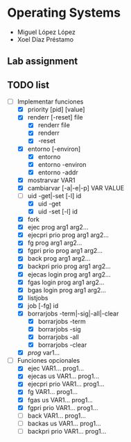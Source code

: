 # Operating Systems
- Miguel López López
- Xoel Díaz Préstamo
## Lab assignment
## TODO list

- [ ] Implementar funciones
    - [x] priority [pid] [value]
    - [x] renderr [-reset] file
        - [x] renderr file
        - [x] renderr
        - [x] -reset
    - [x] entorno [-environ]
        - [x] entorno
        - [x] entorno -environ
        - [x] entorno -addr
    - [x] mostrarvar VAR1
    - [x] cambiarvar [-a|-e|-p] VAR VALUE
    - [ ] uid -get|-set [-l] id
        - [x] uid -get
        - [x] uid -set [-l] id
    - [x] fork
    - [x] ejec prog arg1 arg2...
    - [x] ejecpri prio prog arg1 arg2...
    - [x] fg prog arg1 arg2...
    - [x] fgpri prio prog arg1 arg2...
    - [x] back prog arg1 arg2...
    - [x] backpri prio prog arg1 arg2...
    - [x] ejecas login prog arg1 arg2...
    - [x] fgas login prog arg1 arg2...
    - [x] bgas login prog arg1 arg2...
    - [x] listjobs
    - [x] job [-fg] id
    - [x] borrarjobs -term|-sig|-all|-clear
        - [x] borrarjobs -term
        - [x] borrarjobs -sig
        - [x] borrarjobs -all
        - [x] borrarjobs -clear
    - [x] *prog* var1...

- [ ] Funciones opcionales
    - [x] ejec VAR1... prog1...
    - [x] ejecas us VAR1... prog1...
    - [x] ejecpri prio VAR1... prog1...
    - [x] fg VAR1... prog1...
    - [x] fgas us VAR1... prog1...
    - [x] fgpri prio VAR1... prog1...
    - [ ] back VAR1... prog1...
    - [ ] backas us VAR1... prog1...
    - [ ] backpri prio VAR1... prog1...
